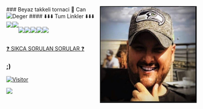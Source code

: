 
<img align="right" alt="avatar" width="256" src="avatar2.JPG"> 
### Beyaz takkeli tornaci 👋  Can Deger
#### 
⬇️⬇️⬇️ Tum Linkler ⬇️⬇️⬇️


<a href="https://youtube.com/candeger">
<img align="left" src="https://img.shields.io/badge/YouTube-FF0000?style=for-the-badge&logo=youtube&logoColor=white">
</a> 
<a href="https://twitch.tv/lunizz">
<img align="left" src="https://img.shields.io/badge/Twitch-9146FF?style=for-the-badge&logo=twitch&logoColor=white">
</a> <a href="https://discord.gg/HfzmfHX">
<img align="left" src="https://img.shields.io/badge/Discord-7289DA?style=for-the-badge&logo=discord&logoColor=white" /> <p>
</a> <a href="https://instagram.com/candeger">
<img align="left" src="https://img.shields.io/badge/Instagram-E4405F?style=for-the-badge&logo=instagram&logoColor=white">
</a> <a href="https://twitter.com/CanDeger">
<img align="left" src="https://img.shields.io/badge/Twitter-1DA1F2?style=for-the-badge&logo=twitter&logoColor=white">
</a> <a href="https://github.com/lunizz">
<img align="left" src="https://img.shields.io/badge/GitHub-100000?style=for-the-badge&logo=github&logoColor=white"> <p>
</a> <a href="https://www.linkedin.com/in/CanDeger/">
<img align="left" src="https://img.shields.io/badge/LinkedIn-0077B5?style=for-the-badge&logo=linkedin&logoColor=white" />
</a> <a href="mailto:lunizz@pm.me">
<img align="left" src="https://img.shields.io/badge/Gmail-D14836?style=for-the-badge&logo=gmail&logoColor=white">
</a>
<br></br>


<a href="https://github.com/LuNiZz/siber-guvenlik-sss"> ❓ SIKCA SORULAN SORULAR ❓ </a>
### ;)



[![Visitor](https://visitor-badge.laobi.icu/badge?page_id=LuNiZz.lunizz)](#)

<img align="left" src="https://github-readme-stats.vercel.app/api?username=lunizz&theme=blue-green">
<!--
**LuNiZz/lunizz** is a ✨ _special_ ✨ repository because its `README.md` (this file) appears on your GitHub profile.

Here are some ideas to get you started:

- 🔭 I’m currently working on ...
- 🌱 I’m currently learning ...
- 👯 I’m looking to collaborate on ...
- 🤔 I’m looking for help with ...
- 💬 Ask me about ...
- 📫 How to reach me: ...
- 😄 Pronouns: ...
- ⚡ Fun fact: ...
-->
